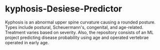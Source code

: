 # kyphosis-Desiese-Predictor
Kyphosis is an abnormal upper spine curvature causing a rounded posture. Types include postural, Scheuermann's, congenital, and age-related. Treatment varies based on severity. Also, the repository consists of an ML project predicting disease probability using age and operated vertebrae operated in early age.
